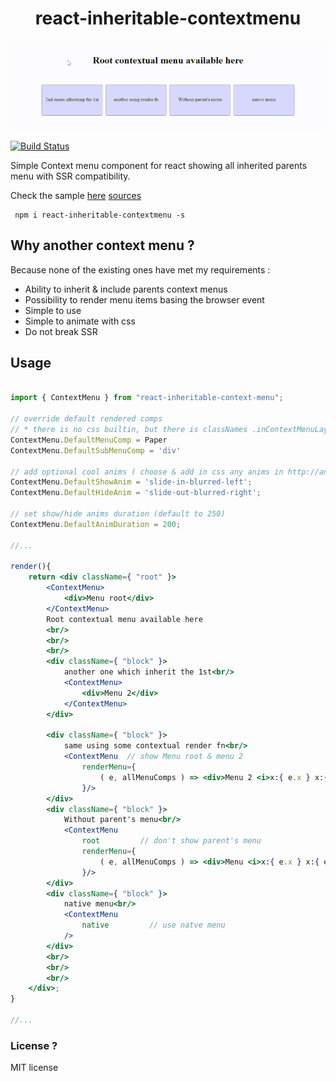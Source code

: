 <h1 align="center">react-inheritable-contextmenu</h1>

<p align="center"><img src="assets/demo.gif" alt="Samples" /></p>

<a href="https://www.npmjs.com/package/react-inheritable-contextmenu">
<img src="https://img.shields.io/npm/v/react-inheritable-contextmenu.svg" alt="Build Status" /></a>

Simple Context menu component for react showing all inherited parents menu with SSR compatibility.

Check the sample [here](http://htmlpreview.github.io/?https://github.com/n8tz/react-inheritable-context-menu/blob/master/samples/index.html) [sources](src/samples.js)

```
 npm i react-inheritable-contextmenu -s
```

## Why another context menu ?

Because none of the existing ones have met my requirements :
 - Ability to inherit & include parents context menus
 - Possibility to render menu items basing the browser event
 - Simple to use
 - Simple to animate with css
 - Do not break SSR

## Usage

```jsx

import { ContextMenu } from "react-inheritable-context-menu";

// override default rendered comps
// * there is no css builtin, but there is classNames .inContextMenuLayer > .inContextMenu
ContextMenu.DefaultMenuComp = Paper
ContextMenu.DefaultSubMenuComp = 'div'

// add optional cool anims ( choose & add in css any anims in http://animista.net/ )
ContextMenu.DefaultShowAnim = 'slide-in-blurred-left';
ContextMenu.DefaultHideAnim = 'slide-out-blurred-right';

// set show/hide anims duration (default to 250)
ContextMenu.DefaultAnimDuration = 200;

//...

render(){
    return <div className={ "root" }>
        <ContextMenu>
            <div>Menu root</div>
        </ContextMenu>
        Root contextual menu available here
        <br/>
        <br/>
        <br/>
        <div className={ "block" }>
            another one which inherit the 1st<br/>
            <ContextMenu>
                <div>Menu 2</div>
            </ContextMenu>
        </div>

        <div className={ "block" }>
            same using some contextual render fn<br/>
            <ContextMenu  // show Menu root & menu 2
                renderMenu={
                    ( e, allMenuComps ) => <div>Menu 2 <i>x:{ e.x } x:{ e.y }</i></div>
                }/>
        </div>
        <div className={ "block" }>
            Without parent's menu<br/>
            <ContextMenu
                root         // don't show parent's menu
                renderMenu={
                    ( e, allMenuComps ) => <div>Menu <i>x:{ e.x } x:{ e.y }</i></div>
                }/>
        </div>
        <div className={ "block" }>
            native menu<br/>
            <ContextMenu
                native         // use natve menu
            />
        </div>
        <br/>
        <br/>
        <br/>
    </div>;
}

//...


```

### License ?

MIT license


